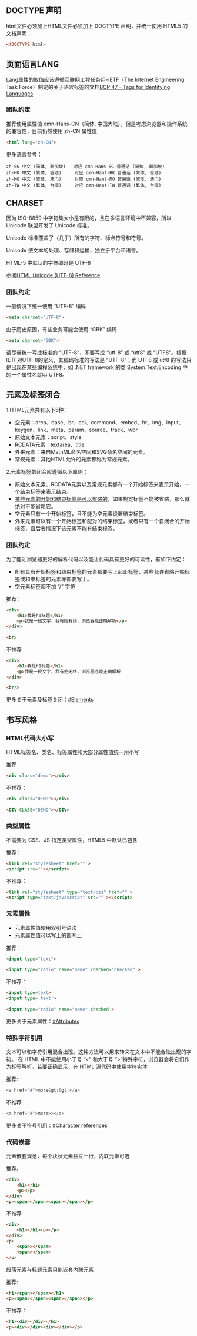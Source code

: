## DOCTYPE 声明

html文件必须加上HTML文件必须加上 DOCTYPE 声明，并统一使用 HTML5 的文档声明：

```html
<!DOCTYPE html>
```

## 页面语言LANG

Lang属性的取值应该遵循互联网工程任务组–IETF（The Internet Engineering Task Force）制定的关于语言标签的文档[BCP 47 - Tags for Identifying Languages](https://www.rfc-editor.org/info/bcp47)

### 团队约定

推荐使用属性值 cmn-Hans-CN（简体, 中国大陆），但是考虑浏览器和操作系统的兼容性，目前仍然使用 zh-CN 属性值

```html
<html lang="zh-CN">
```

更多语言参考：

```
zh-SG 中文 (简体, 新加坡)   对应 cmn-Hans-SG 普通话 (简体, 新加坡)
zh-HK 中文 (繁体, 香港)     对应 cmn-Hant-HK 普通话 (繁体, 香港)
zh-MO 中文 (繁体, 澳门)     对应 cmn-Hant-MO 普通话 (繁体, 澳门)
zh-TW 中文 (繁体, 台湾)     对应 cmn-Hant-TW 普通话 (繁体, 台湾)
```

## CHARSET

因为 ISO-8859 中字符集大小是有限的，且在多语言环境中不兼容，所以 Unicode 联盟开发了 Unicode 标准。

Unicode 标准覆盖了（几乎）所有的字符、标点符号和符号。

Unicode 使文本的处理、存储和运输，独立于平台和语言。

HTML-5 中默认的字符编码是 UTF-8

参阅[HTML Unicode (UTF-8) Reference](https://www.w3schools.com/charsets/ref_html_utf8.asp)

### 团队约定

一般情况下统一使用 “UTF-8” 编码

```html
<meta charset="UTF-8">
```
由于历史原因，有些业务可能会使用 “GBK” 编码

```html
<meta charset="GBK">
```
请尽量统一写成标准的 “UTF-8”，不要写成 “utf-8” 或 “utf8” 或 “UTF8”。根据 IETF对UTF-8的定义，其编码标准的写法是 “UTF-8”；而 UTF8 或 utf8 的写法只是出现在某些编程系统中，如 .NET framework 的类 System.Text.Encoding 中的一个属性名就叫 UTF8。


## 元素及标签闭合

1.HTML元素共有以下5种：
* 空元素：area、base、br、col、command、embed、hr、img、input、keygen、link、meta、param、source、track、wbr
* 原始文本元素：script、style
* RCDATA元素：textarea、title
* 外来元素：来自MathML命名空间和SVG命名空间的元素。
* 常规元素：其他HTML允许的元素都称为常规元素。

2.元素标签的闭合应遵循以下原则：
* 原始文本元素、RCDATA元素以及常规元素都有一个开始标签来表示开始，一个结束标签来表示结束。
* [某些元素的开始和结束标签是可以省略的](https://html.spec.whatwg.org/multipage/syntax.html#optional-tags)，如果规定标签不能被省略，那么就绝对不能省略它。
* 空元素只有一个开始标签，且不能为空元素设置结束标签。
* 外来元素可以有一个开始标签和配对的结束标签，或者只有一个自闭合的开始标签，且后者情况下该元素不能有结束标签。

### 团队约定

为了能让浏览器更好的解析代码以及能让代码具有更好的可读性，有如下约定：

* 所有具有开始标签和结束标签的元素都要写上起止标签，某些允许省略开始标签或和束标签的元素亦都要写上。
* 空元素标签都不加 “/” 字符

推荐：
```html
<div>
    <h1>我是h1标题</h1>
    <p>我是一段文字，我有始有终，浏览器能正确解析</p>
</div>
	
<br>
```
不推荐
```html
<div>
    <h1>我是h1标题</h1>
    <p>我是一段文字，我有始无终，浏览器亦能正确解析
</div>

<br/>
```
更多关于元素及标签关闭：[#Elements](https://html.spec.whatwg.org/multipage/syntax.html#elements-0)

## 书写风格
### HTML代码大小写
HTML标签名、类名、标签属性和大部分属性值统一用小写

推荐：
```html
<div class="demo"></div>
```
不推荐：
```html
<div class="DEMO"></div>
	
<DIV CLASS="DEMO"></DIV>
```

### 类型属性

不需要为 CSS、JS 指定类型属性，HTML5 中默认已包含

推荐：
```html
<link rel="stylesheet" href="" >
<script src=""></script>
```
不推荐：
```html
<link rel="stylesheet" type="text/css" href="" >
<script type="text/javascript" src="" ></script>
```

### 元素属性

* 元素属性值使用双引号语法
* 元素属性值可以写上的都写上

推荐：
```html
<input type="text">
	
<input type="radio" name="name" checked="checked" >
```
不推荐：
```html
<input type=text>	
<input type='text'>
	
<input type="radio" name="name" checked >
```
更多关于元素属性：[#Attributes](https://html.spec.whatwg.org/multipage/syntax.html#attributes-0)

### 特殊字符引用

文本可以和字符引用混合出现。这种方法可以用来转义在文本中不能合法出现的字符。
在 HTML 中不能使用小于号 “<” 和大于号 “>”特殊字符，浏览器会将它们作为标签解析，若要正确显示，在 HTML 源代码中使用字符实体

推荐:
```javascript
<a href="#">more&gt;&gt;</a>
```
不推荐
```javascript
<a href="#">more>></a>
```
更多关于符号引用：[#Character references](https://html.spec.whatwg.org/multipage/syntax.html#attributes-0)

### 代码嵌套

元素嵌套规范，每个块状元素独立一行，内联元素可选

推荐:
```html
<div>
    <h1></h1>
    <p></p>
</div>	
<p><span></span><span></span></p>
```
不推荐
```html
<div>
    <h1></h1><p></p>
</div>	
<p> 
    <span></span>
    <span></span>
</p>
```

段落元素与标题元素只能嵌套内联元素

推荐:
```html
<h1><span></span></h1>
<p><span></span><span></span></p>
```
不推荐：
```html
<h1><div></div></h1>
<p><div></div><div></div></p>
